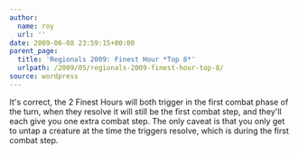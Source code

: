 ```yaml
---
author:
  name: roy
  url: ''
date: 2009-06-08 23:59:15+00:00
parent_page:
  title: 'Regionals 2009: Finest Hour *Top 8*'
  urlpath: /2009/05/regionals-2009-finest-hour-top-8/
source: wordpress
---
```


It's correct, the 2 Finest Hours will both trigger in the first combat phase of the turn, when they resolve it will still be the first combat step, and they'll each give you one extra combat step. The only caveat is that you only get to untap a creature at the time the triggers resolve, which is during the first combat step.